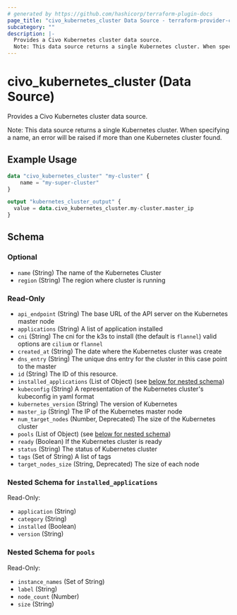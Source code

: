 ```yaml
---
# generated by https://github.com/hashicorp/terraform-plugin-docs
page_title: "civo_kubernetes_cluster Data Source - terraform-provider-civo"
subcategory: ""
description: |-
  Provides a Civo Kubernetes cluster data source.
  Note: This data source returns a single Kubernetes cluster. When specifying a name, an error will be raised if more than one Kubernetes cluster found.
---
```


# civo_kubernetes_cluster (Data Source)

Provides a Civo Kubernetes cluster data source.

Note: This data source returns a single Kubernetes cluster. When specifying a name, an error will be raised if more than one Kubernetes cluster found.

## Example Usage

```terraform
data "civo_kubernetes_cluster" "my-cluster" {
    name = "my-super-cluster"
}

output "kubernetes_cluster_output" {
  value = data.civo_kubernetes_cluster.my-cluster.master_ip
}
```

<!-- schema generated by tfplugindocs -->
## Schema

### Optional

- `name` (String) The name of the Kubernetes Cluster
- `region` (String) The region where cluster is running

### Read-Only

- `api_endpoint` (String) The base URL of the API server on the Kubernetes master node
- `applications` (String) A list of application installed
- `cni` (String) The cni for the k3s to install (the default is `flannel`) valid options are `cilium` or `flannel`
- `created_at` (String) The date where the Kubernetes cluster was create
- `dns_entry` (String) The unique dns entry for the cluster in this case point to the master
- `id` (String) The ID of this resource.
- `installed_applications` (List of Object) (see [below for nested schema](#nestedatt--installed_applications))
- `kubeconfig` (String) A representation of the Kubernetes cluster's kubeconfig in yaml format
- `kubernetes_version` (String) The version of Kubernetes
- `master_ip` (String) The IP of the Kubernetes master node
- `num_target_nodes` (Number, Deprecated) The size of the Kubernetes cluster
- `pools` (List of Object) (see [below for nested schema](#nestedatt--pools))
- `ready` (Boolean) If the Kubernetes cluster is ready
- `status` (String) The status of Kubernetes cluster
- `tags` (Set of String) A list of tags
- `target_nodes_size` (String, Deprecated) The size of each node

<a id="nestedatt--installed_applications"></a>
### Nested Schema for `installed_applications`

Read-Only:

- `application` (String)
- `category` (String)
- `installed` (Boolean)
- `version` (String)


<a id="nestedatt--pools"></a>
### Nested Schema for `pools`

Read-Only:

- `instance_names` (Set of String)
- `label` (String)
- `node_count` (Number)
- `size` (String)


